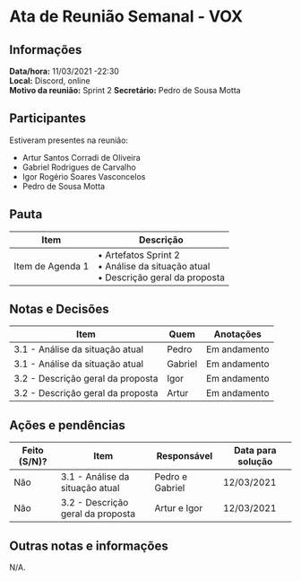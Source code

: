 # Ata de Reunião Semanal - VOX

## Informações
**Data/hora:** 11/03/2021 -22:30  
**Local:** Discord, online  
**Motivo da reunião:** Sprint 2 
**Secretário:** Pedro de Sousa Motta  

## Participantes
Estiveram presentes na reunião:
- Artur Santos Corradi de Oliveira
- Gabriel Rodrigues de Carvalho
- Igor Rogério Soares Vasconcelos
- Pedro de Sousa Motta

## Pauta

Item | Descrição
---- | ----
Item de Agenda 1 | • Artefatos Sprint 2 <br>• Análise da situação atual <br>• Descrição geral da proposta
 

## Notas e Decisões
Item | Quem | Anotações |
---- | ---- | ---- |
 3.1 - Análise da situação atual | Pedro | Em andamento |
 3.1 - Análise da situação atual | Gabriel | Em andamento |
 3.2 - Descrição geral da proposta | Igor | Em andamento |
 3.2 - Descrição geral da proposta | Artur | Em andamento |


## Ações e pendências
| Feito (S/N)? | Item | Responsável | Data para solução |
| ---- | ---- | ---- | ---- |
| Não | 3.1 - Análise da situação atual | Pedro e Gabriel | 12/03/2021 |
| Não | 3.2 - Descrição geral da proposta | Artur e Igor | 12/03/2021 |

## Outras notas e informações
N/A.

